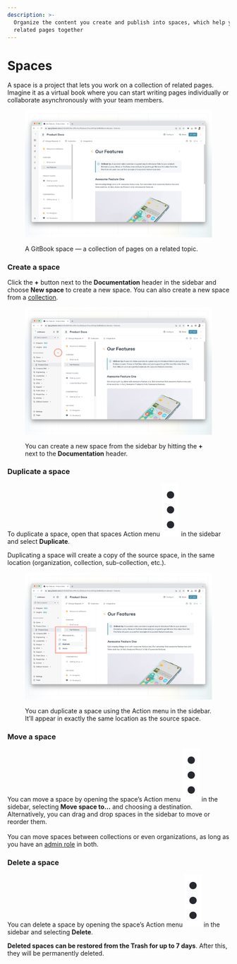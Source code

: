 ```yaml
---
description: >-
  Organize the content you create and publish into spaces, which help you group
  related pages together
---
```


# Spaces

A space is a project that lets you work on a collection of related pages. Imagine it as a virtual book where you can start writing pages individually or collaborate asynchronously with your team members.

<figure><img src="../../../.gitbook/assets/space.png" alt=""><figcaption><p>A GitBook space — a collection of pages on a related topic.</p></figcaption></figure>

### Create a space

Click the **+** button next to the **Documentation** header in the sidebar and choose **New space** to create a new space. You can also create a new space from a [collection](what-is-a-collection.md).

<figure><img src="../../../.gitbook/assets/create-space.png" alt=""><figcaption><p>You can create a new space from the sidebar by hitting the <strong>+</strong> next to the <strong>Documentation</strong> header.</p></figcaption></figure>

### Duplicate a space

To duplicate a space, open that spaces Action menu <img src="../../../.gitbook/assets/Actions menu.png" alt="Three vertical dots" data-size="line"> in the sidebar and select **Duplicate**.

Duplicating a space will create a copy of the source space, in the same location (organization, collection, sub-collection, etc.).

<figure><img src="../../../.gitbook/assets/duplicate-space.png" alt=""><figcaption><p>You can duplicate a space using the Action menu in the sidebar. It’ll appear in exactly the same location as the source space.</p></figcaption></figure>

### Move a space

You can move a space by opening the space’s Action menu <img src="../../../.gitbook/assets/Actions menu.png" alt="Three vertical dots" data-size="line"> in the sidebar, selecting **Move space to…** and choosing a destination. Alternatively, you can drag and drop spaces in the sidebar to move or reorder them.\
\
You can move spaces between collections or even organizations, as long as you have an [admin role](../../../account-management/member-management/roles.md) in both.

### Delete a space

You can delete a space by opening the space’s Action menu <img src="../../../.gitbook/assets/Actions menu.png" alt="Three vertical dots" data-size="line"> in the sidebar and selecting **Delete**.

**Deleted spaces can be restored from the Trash for up to 7 days**. After this, they will be permanently deleted.
